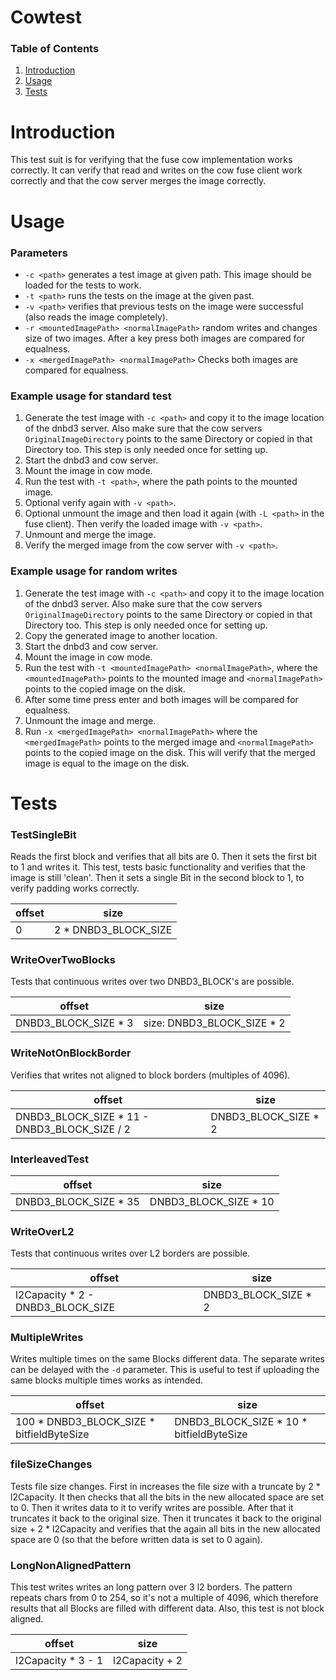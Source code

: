 # Cowtest

### Table of Contents
1. [Introduction](#introduction)
2. [Usage](#usage)
3. [Tests](#tests)



# Introduction

This test suit is for verifying that the fuse cow implementation works correctly. It can verify that read and writes on the cow fuse client work correctly and that the cow server merges the image correctly.


# Usage

### Parameters
- `-c <path>` generates a test image at given path. This image should be loaded for the tests to work.
- `-t <path>` runs the tests on the image at the given past.
- `-v <path>` verifies that previous tests on the image were successful (also reads the image completely).
- `-r <mountedImagePath> <normalImagePath>` random writes and changes size of two images. After a key press both images are compared for equalness. 
- `-x <mergedImagePath> <normalImagePath>` Checks both images are compared for equalness. 
### Example usage for standard test

1. Generate the test image with `-c <path>` and copy it to the image location of the dnbd3 server. Also make sure that the cow servers `OriginalImageDirectory` points to the same Directory or copied in that Directory too. This step is only needed once for  setting up.
2. Start the dnbd3 and cow server.
3. Mount the image in cow mode.
4. Run the test with `-t <path>`, where the path points to the mounted image.
5. Optional verify again with `-v <path>`.
6. Optional unmount the image and then load it again (with `-L <path>` in the fuse client). Then verify the loaded image with `-v <path>`.
7. Unmount and merge the image.
8. Verify the merged image from the cow server with `-v <path>`.

### Example usage for random writes
1. Generate the test image with `-c <path>` and copy it to the image location of the dnbd3 server. Also make sure that the cow servers `OriginalImageDirectory` points to the same Directory or copied in that Directory too. This step is only needed once for  setting up.
2. Copy the generated image to another location.
3. Start the dnbd3 and cow server.
4. Mount the image in cow mode.
5. Run the test with `-t <mountedImagePath> <normalImagePath>`, where the `<mountedImagePath>` points to the mounted image and `<normalImagePath>` points to the copied image on the disk.
6. After some time press enter and both images will be compared for equalness.
7. Unmount the image and merge.
8. Run `-x <mergedImagePath> <normalImagePath>` where the `<mergedImagePath>` points to the merged image and `<normalImagePath>` points to the copied image on the disk. This will verify that the merged image is equal to the image on the disk.



# Tests

### TestSingleBit
Reads the first block and verifies that all bits are 0. Then it sets the first bit to 1 and writes it.
This test, tests basic functionality and verifies that the image is still 'clean'.
Then it sets a single Bit in the second block to 1, to verify padding works correctly.

| offset | size | 
| -------| -----| 
| 0 | 2 * DNBD3_BLOCK_SIZE|


### WriteOverTwoBlocks
Tests that continuous writes over two DNBD3_BLOCK's are possible.

| offset | size | 
| -------| -----| 
| DNBD3_BLOCK_SIZE * 3| size: DNBD3_BLOCK_SIZE * 2|


### WriteNotOnBlockBorder
Verifies that writes not aligned to block borders (multiples of 4096).

| offset | size | 
| -------| -----| 
| DNBD3_BLOCK_SIZE * 11 - DNBD3_BLOCK_SIZE / 2| DNBD3_BLOCK_SIZE * 2 |


### InterleavedTest

| offset | size | 
| -------| -----| 
|DNBD3_BLOCK_SIZE * 35 | DNBD3_BLOCK_SIZE * 10|

### WriteOverL2
Tests that continuous writes over L2 borders are possible.

| offset | size | 
| -------| -----| 
|l2Capacity * 2 - DNBD3_BLOCK_SIZE | DNBD3_BLOCK_SIZE * 2 |


### MultipleWrites
Writes multiple times on the same Blocks different data. The separate writes can be delayed with the `-d` parameter. This is useful to test if uploading the same blocks multiple times works as intended.

| offset | size | 
| -------| -----| 
| 100 * DNBD3_BLOCK_SIZE * bitfieldByteSize | DNBD3_BLOCK_SIZE * 10 * bitfieldByteSize |


### fileSizeChanges
Tests file size changes. First in increases the file size with a truncate by 2 * l2Capacity. It then checks that all the bits in the new allocated space are set to 0. Then it writes data to it to verify writes are possible. After that it truncates it back to the original size. Then it truncates it back to
the original size + 2 * l2Capacity and verifies that the again all bits in the new allocated space are 0 (so that the before written data is set to 0 again).

### LongNonAlignedPattern
This test writes writes an long pattern over 3 l2 borders. The pattern repeats chars from 0 to 254, so it's not a multiple of 4096, which therefore results that all Blocks are filled with different data. Also, this test is not block aligned.

| offset | size | 
| -------| -----| 
|l2Capacity * 3 - 1|l2Capacity + 2|
